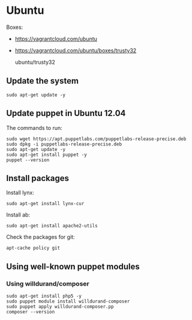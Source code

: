 Ubuntu
======

Boxes:

* https://vagrantcloud.com/ubuntu
* https://vagrantcloud.com/ubuntu/boxes/trusty32

    ubuntu/trusty32

## Update the system

    sudo apt-get update -y

## Update puppet in Ubuntu 12.04

The commands to run:

    sudo wget https://apt.puppetlabs.com/puppetlabs-release-precise.deb
    sudo dpkg -i puppetlabs-release-precise.deb
    sudo apt-get update -y
    sudo apt-get install puppet -y
    puppet --version

## Install packages

Install lynx:

    sudo apt-get install lynx-cur

Install ab:

    sudo apt-get install apache2-utils

Check the packages for git:

    apt-cache policy git

## Using well-known puppet modules

### Using willdurand/composer

    sudo apt-get install php5 -y
    sudo puppet module install willdurand-composer
    sudo puppet apply willdurand-composer.pp
    composer --version
